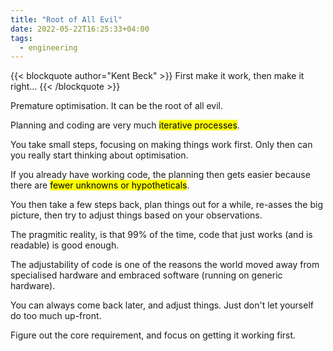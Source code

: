```yaml
---
title: "Root of All Evil"
date: 2022-05-22T16:25:33+04:00
tags:
  - engineering
---
```


{{< blockquote author="Kent Beck" >}}
First make it work, then make it right… 
{{< /blockquote >}}

Premature optimisation. It can be the root of all evil.

Planning and coding are very much <mark>iterative processes</mark>. 

You take small steps, focusing on making things work first. Only then can you really start thinking about optimisation. 

If you already have working code, the planning then gets easier because there are <mark>fewer unknowns or hypotheticals</mark>. 

You then take a few steps back, plan things out for a while, re-asses the big picture, then try to adjust things based on your observations. 

The pragmitic reality, is that 99% of the time, code that just works (and is readable) is good enough. 

The adjustability of code is one of the reasons the world moved away from specialised hardware and embraced software (running on generic hardware).

You can always come back later, and adjust things. Just don't let yourself do too much up-front. 

Figure out the core requirement, and focus on getting it working first.

